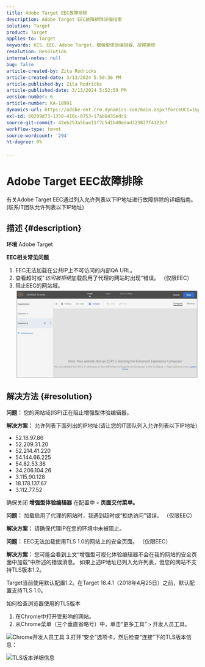 ```yaml
---
title: Adobe Target EEC故障排除
description: Adobe Target EEC故障排除详细指南
solution: Target
product: Target
applies-to: Target
keywords: KCS、EEC、Adobe Target、增强型体验编辑器、故障排除
resolution: Resolution
internal-notes: null
bug: false
article-created-by: Zita Rodricks
article-created-date: 3/13/2024 5:50:36 PM
article-published-by: Zita Rodricks
article-published-date: 3/13/2024 5:52:59 PM
version-number: 6
article-number: KA-18991
dynamics-url: https://adobe-ent.crm.dynamics.com/main.aspx?forceUCI=1&pagetype=entityrecord&etn=knowledgearticle&id=1e38952d-62e1-ee11-904c-0022480a227c
exl-id: 60289d73-1358-410c-8753-17ab8435edc9
source-git-commit: 42eb253a5bae11f7c5d1bd0edad323827f4122cf
workflow-type: tm+mt
source-wordcount: '294'
ht-degree: 0%

---
```


# Adobe Target EEC故障排除


有关Adobe Target EEC通过列入允许列表以下IP地址进行故障排除的详细指南。 (联系IT团队允许列表以下IP地址)

## 描述 {#description}


<b>环境</b>
Adobe Target

<b>EEC相关常见问题</b>
1. EEC无法加载在公共IP上不可访问的内部QA URL。
2. 查看超时或&quot;*访问被拒绝*&#x200B;加载启用了代理的网站时出现“错误。 （仅限EEC）
3. 阻止EEC的网站域。
   <br>![](assets/___1f38952d-62e1-ee11-904c-0022480a227c___.png)

## 解决方法 {#resolution}


<b>问题： </b>您的网站域(ISP)正在阻止增强型体验编辑器。

<b>解决方案：</b> 允许列表下面列出的IP地址(请让您的IT团队列入允许列表以下IP地址)



- 52.18.97.86
- 52.209.31.20
- 52.214.41.220
- 54.144.66.225
- 54.82.53.36
- 34.206.104.26
- 3.115.90.128
- 18.178.137.67
- 3.112.77.52


确保关闭 <b>增强型体验编辑器</b> 在配置中 `>` <b> 页面交付菜单。</b>





<b>问题：</b> 加载启用了代理的网站时，我遇到超时或“拒绝访问”错误。 （仅限EEC）

<b>解决方案： </b>请确保代理IP在您的环境中未被阻止。



<b>问题： </b>EEC无法加载使用TLS 1.0的网站上的安全页面。 （仅限EEC）

<b>解决方案： </b>您可能会看到上文“增强型可视化体验编辑器不会在我的网站的安全页面中加载”中所述的错误消息。 如果上述IP地址已列入允许列表，但您的网站不支持TLS版本1.2。

Target当前使用默认配置1.2。在Target 18.4.1（2018年4月25日）之前，默认配置支持TLS 1.0。

如何检查浏览器使用的TLS版本
1. 在Chrome中打开受影响的网站。
2. 从Chrome菜单（三个垂直省略号）中，单击“更多工具” `>`  开发人员工具。

![Chrome开发人员工具](https://experienceleague.adobe.com/docs/target/assets/chrome-developer-tools.png?lang=en)
3.打开“安全”选项卡，然后检查“连接”下的TLS版本信息：

![TLS版本详细信息](https://experienceleague.adobe.com/docs/target/assets/chrome-tls-version.png?lang=en)
